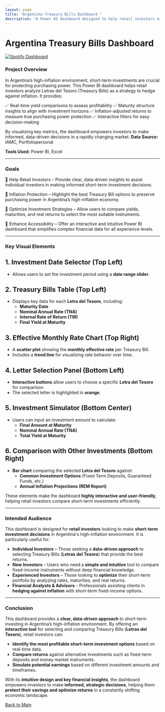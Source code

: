 ```yaml
---
layout: page
title: "Argentina Treasury Bills Dashboard "
description: "A Power BI dashboard designed to help retail investors navigate short-term investment opportunities in Letras del Tesoro, offering insights to hedge against inflation. It features yield comparisons, maturity structures, and inflation-adjusted returns, providing clear, actionable information for protecting capital in a volatile economy."
---
```


# Argentina Treasury Bills Dashboard

[![Spotify Dashboard](/assets/img/Main.png)](https://Savenast.github.io/portfolio/assets/img/Dasboard_bonos_screen.png)

### Project Overview

In Argentina’s high-inflation environment, short-term investments are crucial for protecting purchasing power. This Power BI dashboard helps retail investors analyze Letras del Tesoro (Treasury Bills) as a strategy to hedge against inflation. It provides:

✅ Real-time yield comparisons to assess profitability
✅ Maturity structure insights to align with investment horizons
✅ Inflation-adjusted returns to measure true purchasing power protection
✅ Interactive filters for easy decision-making

By visualizing key metrics, the dashboard empowers investors to make informed, data-driven decisions in a rapidly changing market.
**Data Source:** IAMC, Portfoliopersonal


**Tools Used:** Power BI, Excel 

---

### Goals

📌 Help Retail Investors – Provide clear, data-driven insights to assist individual investors in making informed short-term investment decisions.

📌 Inflation Protection – Highlight the best Treasury Bill options to preserve purchasing power in Argentina’s high-inflation economy.

📌 Optimize Investment Strategies – Allow users to compare yields, maturities, and real returns to select the most suitable instruments.

📌 Enhance Accessibility – Offer an interactive and intuitive Power BI dashboard that simplifies complex financial data for all experience levels.

---

### Key Visual Elements

## 1. **Investment Date Selector (Top Left)**
- Allows users to set the investment period using a **date range slider**.

## 2. **Treasury Bills Table (Top Left)**
- Displays key data for each **Letra del Tesoro**, including:  
  - **Maturity Date**  
  - **Nominal Annual Rate (TNA)**  
  - **Internal Rate of Return (TIR)**  
  - **Final Yield at Maturity**  

## 3. **Effective Monthly Rate Chart (Top Right)**
- A **scatter plot** showing the **monthly effective rate** per Treasury Bill.
- Includes a **trend line** for visualizing rate behavior over time.

## 4. **Letter Selection Panel (Bottom Left)**
- **Interactive buttons** allow users to choose a specific **Letra del Tesoro** for comparison.
- The selected letter is highlighted in **orange**.

## 5. **Investment Simulator (Bottom Center)**
- Users can input an investment amount to calculate:  
  - **Final Amount at Maturity**  
  - **Nominal Annual Rate (TNA)**  
  - **Total Yield at Maturity**  

## 6. **Comparison with Other Investments (Bottom Right)**
- **Bar chart** comparing the selected **Letra del Tesoro** against:  
  - **Common Investment Options** (Fixed Term Deposits, Guaranteed Funds, etc.)
  - **Annual Inflation Projections (REM Report)**


These elements make the dashboard **highly interactive and user-friendly**, helping retail investors compare short-term investments efficiently.

---

### Intended Audience

This dashboard is designed for **retail investors** looking to make **short-term investment decisions** in Argentina's high-inflation environment. It is particularly useful for:  

- **Individual Investors** – Those seeking a **data-driven approach** to selecting Treasury Bills (**Letras del Tesoro**) that provide the best returns.  
- **New Investors** – Users who need a **simple and intuitive** tool to compare fixed-income instruments without deep financial knowledge.  
- **Experienced Investors** – Those looking to **optimize** their short-term portfolio by analyzing rates, maturities, and real returns.  
- **Financial Analysts & Advisors** – Professionals assisting clients in **hedging against inflation** with short-term fixed-income options.

---


### Conclusion

This dashboard provides a **clear, data-driven approach** to short-term investing in Argentina’s high-inflation environment. By offering an **interactive tool** for selecting and comparing Treasury Bills (**Letras del Tesoro**), retail investors can:  

- **Identify the most profitable short-term investment options** based on real-time data.  
- **Compare returns** against alternative investments such as fixed-term deposits and money market instruments.  
- **Simulate potential earnings** based on different investment amounts and timeframes.  

With its **intuitive design and key financial insights**, the dashboard empowers investors to make **informed, strategic decisions**, helping them **protect their savings and optimize returns** in a constantly shifting economic landscape.  

[Back to Main](/portfolio)
